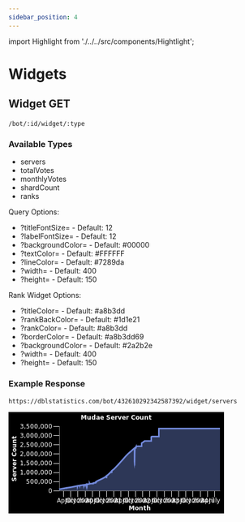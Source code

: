 ```yaml
---
sidebar_position: 4
---
```

import Highlight from './../../src/components/Hightlight';

# Widgets 
## Widget <Highlight color="#25c2a0">GET</Highlight>
```
/bot/:id/widget/:type
```

### Available Types
- servers
- totalVotes
- monthlyVotes
- shardCount
-  ranks

Query Options:
- ?titleFontSize= - Default: 12
- ?labelFontSize= - Default: 12
- ?backgroundColor= - Default: #00000
- ?textColor= - Default: #FFFFFF
- ?lineColor= - Default: #7289da
- ?width= - Default: 400
- ?height= - Default: 150

Rank Widget Options:
- ?titleColor= - Default: #a8b3dd
- ?rankBackColor= - Default: #1d1e21
- ?rankColor= - Default: #a8b3dd
- ?borderColor= - Default: #a8b3dd69
- ?backgroundColor= - Default: #2a2b2e
- ?width= - Default: 400
- ?height= - Default: 150

### Example Response

```
https://dblstatistics.com/bot/432610292342587392/widget/servers
```

![img.png](img.png)
